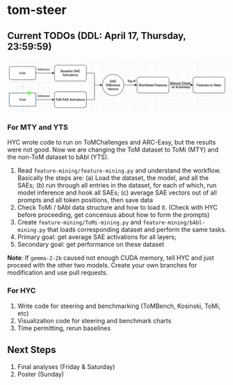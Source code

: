 # tom-steer

## Current TODOs (DDL: April 17, Thursday, 23:59:59)

![alt text](image.png)

### For MTY and YTS
HYC wrote code to run on ToMChallenges and ARC-Easy, but the results were not good. Now we are changing the ToM dataset to ToMi (MTY) and the non-ToM dataset to bAbl (YTS).

1. Read `feature-mining/feature-mining.py` and understand the workflow. Basically the steps are: (a) Load the dataset, the model, and all the SAEs; (b) run through all entries in the dataset, for each of which, run model inference and hook all SAEs; (c) average SAE vectors out of all prompts and all token positions, then save data
2. Check ToMi / bAbl data structure and how to load it. (Check with HYC before proceeding, get concensus about how to form the prompts)
3. Create  `feature-mining/ToMi-mining.py` and `feature-mining/bAbl-mining.py` that loads corresponding dataset and perform the same tasks.
4. Primary goal: get average SAE activations for all layers;
5. Secondary goal: get performance on these dataset

**Note**: If `gemma-2-2b` caused not enough CUDA memory, tell HYC and just proceed with the other two models. Create your own branches for modification and use pull requests.

### For HYC
1. Write code for steering and benchmarking (ToMBench, Kosinski, ToMi, etc)
2. Visualization code for steering and benchmark charts
3. Time permitting, rerun baselines

## Next Steps
1. Final analyses (Friday & Saturday)
2. Poster (Sunday)